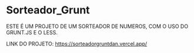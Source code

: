 # Sorteador_Grunt
ESTE É UM PROJETO DE UM SORTEADOR DE NUMEROS, COM O USO DO GRUNT.JS E O LESS.

LINK DO PROJETO: https://sorteadorgruntdan.vercel.app/
